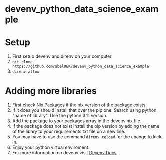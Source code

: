 # devenv_python_data_science_example

# Setup 
1. First setup devenv and direnv on your computer 
2. `git clone https://github.com/abelREK/devenv_python_data_science_example`
3. `direnv allow`

# Adding more libraries 
1. First check [Nix Packages](https://search.nixos.org/packages) if the nix version of the package exists. 
2. If it does you should install that over the pip one. Search using python "name of library". Use the python 3.11 version. 
3. Add the package to your packages array in the devenv.nix file.  
4. If the package does not exist install the pip version by adding the name of the libary to your requirements.txt file on a new line.
5. You may have to use the command `direnv reload` for the change to kick in. 
6. Enjoy your python virtual enviroment. 
7. For more information on devenv visit [Devenv Docs](https://devenv.sh/getting-started/)

